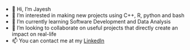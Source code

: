 - 👋 Hi, I’m Jayesh
- 👀 I’m interested in making new projects using C++, R, python and bash
- 🌱 I’m currently learning Software Development and Data Analysis
- 💞️ I’m looking to collaborate on useful projects that directly create an impact on real-life
- 📫 You can contact me at my [LinkedIn](https://www.linkedin.com/in/jayesh-tiwari-b52741149/)

<!---
jayeshkrt/jayeshkrt is a ✨ special ✨ repository because its `README.md` (this file) appears on your GitHub profile.
You can click the Preview link to take a look at your changes.
--->
